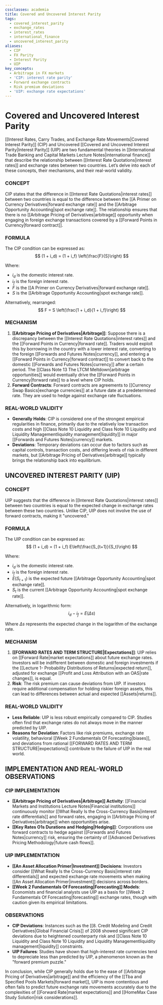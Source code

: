 ```yaml
---
cssclasses: academia
title: Covered and Uncovered Interest Parity
tags:
  - covered_interest_parity
  - exchange_rates
  - interest_rates
  - international_finance
  - uncovered_interest_parity
aliases:
  - CIP
  - FX Parity
  - Interest Parity
  - UIP
key_concepts:
  - Arbitrage in FX markets
  - 'CIP: interest rate parity'
  - Forward exchange contracts
  - Risk premium deviations
  - 'UIP: exchange rate expectations'
---
```


# Covered and Uncovered Interest Parity

[[Interest Rates, Carry Trades, and Exchange Rate Movements|Covered Interest Parity]] (CIP) and Uncovered [[Covered and Uncovered Interest Parity|Interest Parity]] (UIP) are two fundamental theories in [[International Trade Banking and Capital Markets Lecture Notes|international finance]] that describe the relationship between [[Interest Rate Quotations|interest rates]] and exchange rates between two countries. Let’s delve into each of these concepts,  their mechanisms,  and their real-world validity.

### CONCEPT

CIP states that the difference in [[Interest Rate Quotations|interest rates]] between two countries is equal to the difference between the [[A Primer on Currency Derivatives|forward exchange rate]] and the [[Arbitrage Opportunity Accounting|spot exchange rate]]. The relationship ensures that there is no [[Arbitrage Pricing of Derivatives|arbitrage]] opportunity when engaging in foreign exchange transactions covered by a [[Forward Points in Currency|forward contract]].

### FORMULA

The CIP condition can be expressed as:
$$
(1 + i_d) = (1 + i_f) \left(\frac{F}{S}\right)
$$

Where:

- $i_d$ is the domestic interest rate.
- $i_f$ is the foreign interest rate.
- $F$ is the [[A Primer on Currency Derivatives|forward exchange rate]].
- $S$ is the [[Arbitrage Opportunity Accounting|spot exchange rate]].

Alternatively,  rearranged:
$$
F = S \left(\frac{1 + i_d}{1 + i_f}\right)
$$

### MECHANISM
1. **[[Arbitrage Pricing of Derivatives|Arbitrage]]**: Suppose there is a discrepancy between the [[Interest Rate Quotations|interest rates]] and the [[Forward Points in Currency|forward rate]]. Traders would exploit this by borrowing in the country with a lower interest rate,  converting to the foreign [[Forwards and Futures Notes|currency]],  and entering a [[Forward Points in Currency|forward contract]] to convert back to the domestic [[Forwards and Futures Notes|currency]] after a certain period. The [[Class Note 13 The LTCM Meltdown|arbitrage opportunities]] would eventually drive the [[Forward Points in Currency|forward rate]] to a level where CIP holds.
1. **Forward Contracts**: Forward contracts are agreements to [[Currency Swap Basics|exchange currencies]] at a future date at a predetermined rate. They are used to hedge against exchange rate fluctuations.

### REAL-WORLD VALIDITY
- **Generally Holds**: CIP is considered one of the strongest empirical regularities in finance,  primarily due to the relatively low transaction costs and high [[Class Note 10 Liquidity and Class Note 10 Liquidity and Liquidity Managementliquidity management|liquidity]] in major [[Forwards and Futures Notes|currency]] markets.
- **Deviations**: Temporary deviations can occur due to factors such as capital controls,  transaction costs,  and differing levels of risk in different markets,  but [[Arbitrage Pricing of Derivatives|arbitrage]] typically brings the relationship back into equilibrium.

## UNCOVERED INTEREST PARITY (UIP)

### CONCEPT

UIP suggests that the difference in [[Interest Rate Quotations|interest rates]] between two countries is equal to the expected change in exchange rates between these two countries. Unlike CIP,  UIP does not involve the use of forward contracts,  making it "uncovered."

### FORMULA

The UIP condition can be expressed as:
$$
(1 + i_d) = (1 + i_f) E\left(\frac{S_{t+1}}{S_t}\right)
$$

Where:

- $i_d$ is the domestic interest rate.
- $i_f$ is the foreign interest rate.
- $E(S_{t+1})$ is the expected future [[Arbitrage Opportunity Accounting|spot exchange rate]].
- $S_t$ is the current [[Arbitrage Opportunity Accounting|spot exchange rate]].

Alternatively,  in logarithmic form:
$$
i_d - i_f = E(\Delta s)
$$

Where $\Delta s$ represents the expected change in the logarithm of the exchange rate.

### MECHANISM
1. **[[FORWARD RATES AND TERM STRUCTURE|Expectations]]**: UIP relies on [[Forward Rate|market expectations]] about future exchange rates. Investors will be indifferent between domestic and foreign investments if the [[Lecture 1- Probability Distributions of Returns|expected return]],  adjusted for exchange [[Profit and Loss Attribution with an OAS|rate changes]],  is equal.
1. **Risk**: The risk premium can cause deviations from UIP. If investors require additional compensation for holding riskier foreign assets,  this can lead to differences between actual and expected [[Assets|returns]].

### REAL-WORLD VALIDITY
- **Less Reliable**: UIP is less robust empirically compared to CIP. Studies often find that exchange rates do not always move in the manner predicted by UIP.
- **Reasons for Deviation**: Factors like risk premiums,  exchange rate volatility,  behavioral [[Week 2 Fundamentals Of Forecasting|biases]],  and deviations from rational [[FORWARD RATES AND TERM STRUCTURE|expectations]] contribute to the failure of UIP in the real world.

## IMPLEMENTATION AND REAL-WORLD OBSERVATIONS

### CIP IMPLEMENTATION
- **[[Arbitrage Pricing of Derivatives|Arbitrage]] Activity**: [[Financial Markets and Institutions Lecture Notes|Financial institutions]] continuously monitor [[What Really Is the Cross-Currency Basis|interest rate differentials]] and forward rates,  engaging in [[Arbitrage Pricing of Derivatives|arbitrage]] when opportunities arise.
- **[[Key Rates O1s Durations and Hedging|Hedging]]**: Corporations use forward contracts to hedge against [[Forwards and Futures Notes|currency]] risk,  ensuring the certainty of [[Advanced Derivatives Pricing Methodology|future cash flows]].

### UIP IMPLEMENTATION
- **[[An Asset Allocation Primer|Investment]] Decisions**: Investors consider [[What Really Is the Cross-Currency Basis|interest rate differentials]] and expected exchange rate movements when making [[An Asset Allocation Primer|investment]] decisions across borders.
- **[[Week 2 Fundamentals Of Forecasting|Forecasting]] Models**: Economists and financial analysts use UIP as a basis for [[Week 2 Fundamentals Of Forecasting|forecasting]] exchange rates,  though with caution given its empirical limitations.

### OBSERVATIONS
- **CIP Deviations**: Instances such as the [[8. Credit Modeling and Credit Derivatives|Global Financial Crisis]] of 2008 showed significant CIP deviations due to heightened counterparty risk and [[Class Note 10 Liquidity and Class Note 10 Liquidity and Liquidity Managementliquidity management|liquidity]] constraints.
- **UIP Failures**: Studies have shown that high-interest rate currencies tend to depreciate less than predicted by UIP,  a phenomenon known as the "forward premium puzzle."

In conclusion,  while CIP generally holds due to the ease of [[Arbitrage Pricing of Derivatives|arbitrage]] and the efficiency of the [[Tba and Specified Pools Markets|forward market]],  UIP is more contentious and often fails to predict future exchange rate movements accurately due to the complexities of [[Forward Rate|market expectations]] and [[HomeMax Case Study Solution|risk considerations]].